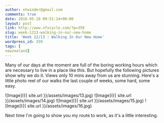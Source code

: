 ```yaml
---
author: ntwinder@gmail.com
comments: true
date: 2016-05-10 09:51:14+00:00
layout: post
link: http://www.nfxcycle.com/?p=359
slug: week-1213-walking-in-our-new-home
title: 'Week 12/13 : Walking In Our New Home'
wordpress_id: 359
tags: [
newzealand]
---
```


Many of our days at the moment are full of the boring working hours which are necessary to live in a place like this. But hopefully the following pictures show why we do it. Views only 10 mins away from us are stunning. Here's a little photo reel of our walks the last couple of weeks, some hard, some easy.

![Image]({{ site.url }}/assets/images/13.jpg)
![Image]({{ site.url }}/assets/images/14.jpg)
![Image]({{ site.url }}/assets/images/15.jpg)
![Image]({{ site.url }}/assets/images/16.jpg)

Next time I'm going to show you my route to work, as it's a little interesting.
